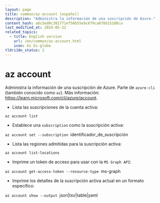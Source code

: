 ```yaml
---
layout: page
title: common/az-account (español)
description: "Administra la información de una suscripción de Azure."
content_hash: a6c5ed0c381771ef56b55e9c679ca078d15188ca
last_modified_at: 2024-05-22
related_topics:
  - title: English version
    url: /en/common/az-account.html
    icon: bi bi-globe
tldri18n_status: 2
---
```

# az account

Administra la información de una suscripción de Azure.
Parte de `azure-cli` (también conocido como `az`).
Más información: <https://learn.microsoft.com/cli/azure/account>.

- Lista las suscripciones de la cuenta activa:

`az account list`

- Establece una `subscription` como la suscripción activa:

`az account set --subscription `<span class="tldr-var badge badge-pill bg-dark-lm bg-white-dm text-white-lm text-dark-dm font-weight-bold">identificador_de_suscripción</span>

- Lista las regiones admitidas para la suscripción activa:

`az account list-locations`

- Imprime un token de acceso para usar con la `MS Graph API`:

`az account get-access-token --resource-type `<span class="tldr-var badge badge-pill bg-dark-lm bg-white-dm text-white-lm text-dark-dm font-weight-bold">ms-graph</span>

- Imprime los detalles de la suscripción activa actual en un formato específico:

`az account show --output `<span class="tldr-var badge badge-pill bg-dark-lm bg-white-dm text-white-lm text-dark-dm font-weight-bold">json|tsv|table|yaml</span>
